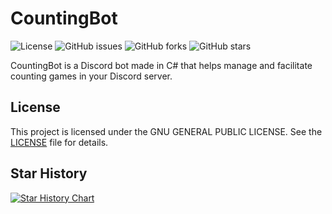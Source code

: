 # CountingBot

![License](https://img.shields.io/github/license/SniffBakaSniff/CountingBot)
![GitHub issues](https://img.shields.io/github/issues/SniffBakaSniff/CountingBot)
![GitHub forks](https://img.shields.io/github/forks/SniffBakaSniff/CountingBot)
![GitHub stars](https://img.shields.io/github/stars/SniffBakaSniff/CountingBot)

CountingBot is a Discord bot made in C# that helps manage and facilitate counting games in your Discord server.

## License

This project is licensed under the GNU GENERAL PUBLIC LICENSE. See the [LICENSE](LICENSE) file for details.


## Star History

<a href="https://www.star-history.com/#ncalc/SniffBakaSniff/CountingBot&Date">
 <picture>
   <source media="(prefers-color-scheme: dark)" srcset="https://api.star-history.com/svg?repos=,SniffBakaSniff/CountingBot&type=Date&theme=dark" />
   <source media="(prefers-color-scheme: light)" srcset="https://api.star-history.com/svg?repos=SniffBakaSniff/CountingBot&type=Date" />
   <img alt="Star History Chart" src="https://api.star-history.com/svg?repos=ncalc/SniffBakaSniff/CountingBot&type=Date" />
 </picture>
</a>
